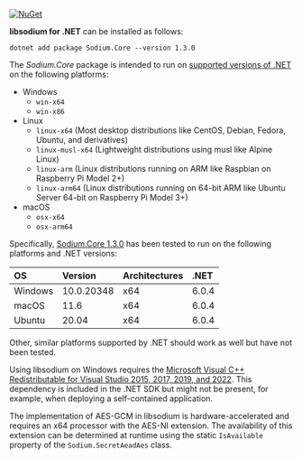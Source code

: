 [![NuGet](https://img.shields.io/nuget/vpre/Sodium.Core)](https://www.nuget.org/packages/Sodium.Core/1.3.0)

**libsodium for .NET** can be installed as follows:

    dotnet add package Sodium.Core --version 1.3.0

The *Sodium.Core* package is intended to run on
[supported versions of .NET](https://dotnet.microsoft.com/en-us/platform/support/policy/dotnet-core)
on the following platforms:

* Windows
    * `win-x64`
    * `win-x86`
* Linux
    * `linux-x64` (Most desktop distributions like CentOS, Debian, Fedora, Ubuntu, and derivatives)
    * `linux-musl-x64` (Lightweight distributions using musl like Alpine Linux)
    * `linux-arm` (Linux distributions running on ARM like Raspbian on Raspberry Pi Model 2+)
    * `linux-arm64` (Linux distributions running on 64-bit ARM like Ubuntu Server 64-bit on Raspberry Pi Model 3+)
* macOS
    * `osx-x64`
    * `osx-arm64`

Specifically,
[Sodium.Core 1.3.0](https://www.nuget.org/packages/Sodium.Core/1.3.0)
has been tested to run on the following platforms and .NET versions:

| OS       | Version    | Architectures | .NET  |
|:---------|:---------- |:------------- |:------|
| Windows  | 10.0.20348 | x64           | 6.0.4 |
| macOS    | 11.6       | x64           | 6.0.4 |
| Ubuntu   | 20.04      | x64           | 6.0.4 |

Other, similar platforms supported by .NET should work as well but have not been tested.

Using libsodium on Windows requires the
[Microsoft Visual C++ Redistributable for Visual Studio 2015, 2017, 2019, and 2022](https://support.microsoft.com/en-us/help/2977003/the-latest-supported-visual-c-downloads).
This dependency is included in the .NET SDK but might
not be present, for example, when deploying a self-contained application.

The implementation of AES-GCM in libsodium is hardware-accelerated and requires an
x64 processor with the AES-NI extension. The availability of this extension can
be determined at runtime using the static `IsAvailable` property of the
`Sodium.SecretAeadAes` class.
